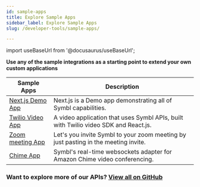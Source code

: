 ```yaml
---
id: sample-apps
title: Explore Sample Apps
sidebar_label: Explore Sample Apps
slug: /developer-tools/sample-apps/

---
```


import useBaseUrl from '@docusaurus/useBaseUrl';


 **Use any of the sample integrations as a starting point to extend your own custom applications**

<!-- If you're interested in what all you can do with Symbl, check out our sample applications on GitHub that demonstrate how Symbl can be used to connect to Twilio Media Streams, Salesforce Dashboard, Outlook Calendar and many more. -->

Sample Apps | Description
----------- | -----------
[Next.js Demo App](https://github.com/symblai/nextjs-symblai-demo)| Next.js is a Demo app demonstrating all of Symbl capabilities. 
[Twilio Video App](https://github.com/SymblDev/symbl-twilio-video-react) | A video application that uses Symbl APIs, built with Twilio video SDK and React.js.
[Zoom meeting App](https://github.com/symblai/symbl-for-zoom)|  Let's you invite Symbl to your zoom meeting by just pasting in the meeting invite. 
[Chime App](https://github.com/symblai/symbl-chime-adapter)| Symbl's real-time websockets adapter for Amazon Chime video conferencing.

### Want to explore more of our APIs? [View all on GitHub](https://github.com/symblai/)
